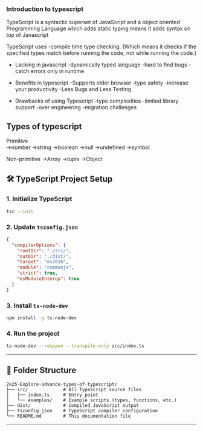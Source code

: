 ### Introduction to typescript

TypeScript is a syntactic superset of JavaScript and a object oriented Programming Language which adds static typing means it adds syntax on top of Javascript


TypeScript uses 
-compile time type checking. 
(Which means it checks if the specified types match before running the code, not while running the code.)

* Lacking in javascript
-dynamically typed language
-hard to find bugs
-catch errors only in runtime


* Benefits in typescript 
-Supports older browser
-type safety
-increase your productivity
-Less Bugs and Less Testing

* Drawbacks of using Typescript
-type complexities
-limited library support
-over engineering
-migration challenges

## Types of typescript

Primitive           
->number
->string
->boolean
->null
->undefined
->symbol

Non-primitive
->Array
->tuple
->Object


## 🛠 TypeScript Project Setup

### 1. Initialize TypeScript

```bash
tsc --init
```

### 2. Update `tsconfig.json`

```json
{
  "compilerOptions": {
    "rootDir": "./src/",
    "outDir": "./dist/",
    "target": "es2016",
    "module": "commonjs",
    "strict": true,
    "esModuleInterop": true
  }
}
```

### 3. Install `ts-node-dev`

```bash
npm install -g ts-node-dev
```

### 4. Run the project

```bash
ts-node-dev --respawn --transpile-only src/index.ts
```

---

## 📁 Folder Structure

```
2k25-Explore-advance-types-of-typescript/
├── src/             # All TypeScript source files
│   ├── index.ts     # Entry point
│   └── examples/    # Example scripts (types, functions, etc.)
├── dist/            # Compiled JavaScript output
├── tsconfig.json    # TypeScript compiler configuration
└── README.md        # This documentation file
```

---

